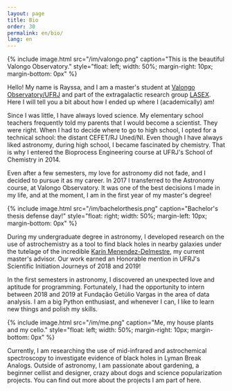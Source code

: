 ```yaml
---
layout: page
title: Bio
order: 30
permalink: en/bio/
lang: en
---
```


{% include image.html src="/im/valongo.png"
                      caption="This is the beautiful Valongo Observatory."
                      style="float: left; width: 50%; margin-right: 10px; margin-bottom: 0px" %}

Hello! My name is Rayssa, and I am a master's student at [Valongo Observatory/UFRJ](https://ov.ufrj.br/en/graduate-program/) and part of the extragalactic research group [LASEX](https://lasex-valongo.com/). Here I will tell you a bit about how I ended up where I (academically) am!

Since I was little, I have always loved science. My elementary school teachers frequently told my parents that I would become a scientist. They were right. When I had to decide where to go to high school, I opted for a technical school: the distant CEFET/RJ Uned/NI.  Even though I have always liked astronomy, during high school, I became fascinated by chemistry. That is why I entered the Bioprocess Engineering course at UFRJ's School of Chemistry in 2014.

Even after a few semesters, my love for astronomy did not fade, and I decided to pursue it as my career. In 2017 I transferred to the Astronomy course, at Valongo Observatory.  It was one of the best decisions I made in my life, and at the moment, I am in the first year of my master's degree!

{% include image.html src="/im/bachelorthesis.png"
                      caption="Bachelor's thesis defense day!"
                      style="float: right; width: 50%; margin-left: 10px; margin-bottom: 0px" %}

During my undergraduate degree in astronomy, I developed research on the use of astrochemistry as a tool to find black holes in nearby galaxies under the tutelage of the incredible [Karín Menendez-Delmestre](https://lasex-valongo.com/kmd/), my current master's advisor. Our work earned an Honorable mention in UFRJ's Scientific Initiation Journeys of 2018 and 2019!

In the first semesters in astronomy, I discovered an unexpected love and aptitude for programming. Fortunately, I had the opportunity to intern between 2018 and 2019 at Fundação Getúlio Vargas in the area of data analysis. I am a big Python enthusiast, and whenever I can, I like to learn new things and polish my skills.

{% include image.html src="/im/me.png"
                      caption="Me, my house plants and my cello."
                      style="float: left; width: 50%; margin-right: 10px; margin-bottom: 0px" %}

Currently, I am researching the use of mid-infrared and astrochemical spectroscopy to investigate evidence of black holes in Lyman Break Analogs. Outside of astronomy, I am passionate about gardening, a beginner cellist and designer, crazy about dogs and science popularization projects. You can find out more about the projects I am part of here.